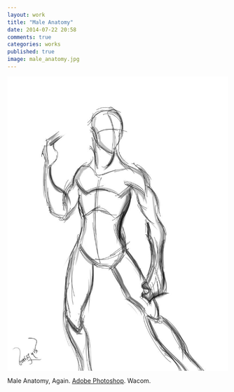 ```yaml
---
layout: work
title: "Male Anatomy"
date: 2014-07-22 20:58
comments: true
categories: works
published: true
image: male_anatomy.jpg
---
```

<img src="/images/works/male_anatomy.jpg" align="middle"/>

Male Anatomy, Again. [Adobe Photoshop](https://www.facebook.com/Photoshop). Wacom.
